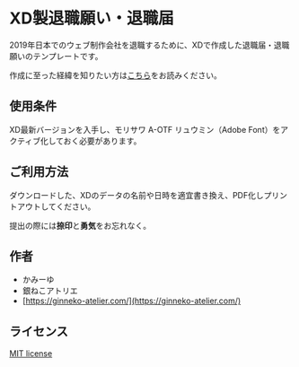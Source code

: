 # XD製退職願い・退職届

2019年日本でのウェブ制作会社を退職するために、XDで作成した退職届・退職願いのテンプレートです。

作成に至った経緯を知りたい方は[こちら](https://ginneko-atelier.com/blogs/entry368/)をお読みください。

## 使用条件
XD最新バージョンを入手し、モリサワ A-OTF リュウミン（Adobe Font）をアクティブ化しておく必要があります。

## ご利用方法

ダウンロードした、XDのデータの名前や日時を適宜書き換え、PDF化しプリントアウトしてください。

提出の際には**捺印**と**勇気**をお忘れなく。

## 作者
* かみーゆ
* 銀ねこアトリエ
* [https://ginneko-atelier.com/](https://ginneko-atelier.com/)

## ライセンス
[MIT license](https://en.wikipedia.org/wiki/MIT_License)
